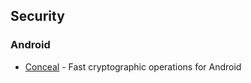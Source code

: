 ## Security

### Android
* [Conceal](http://facebook.github.io/conceal/) - Fast cryptographic operations for Android
